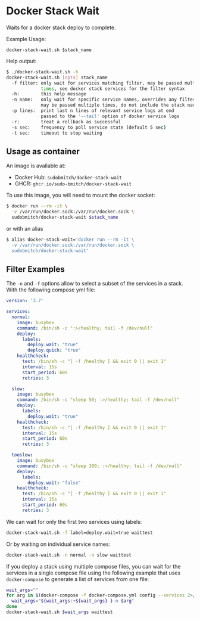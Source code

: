 # Docker Stack Wait

Waits for a docker stack deploy to complete.

Example Usage:

`docker-stack-wait.sh $stack_name`

Help output:

```bash
$ ./docker-stack-wait.sh -h
docker-stack-wait.sh [opts] stack_name
  -f filter: only wait for services matching filter, may be passed multiple
             times, see docker stack services for the filter syntax
  -h:        this help message
  -n name:   only wait for specific service names, overrides any filters,
             may be passed multiple times, do not include the stack name prefix
  -p lines:  print last n lines of relevant service logs at end
             passed to the '--tail' option of docker service logs
  -r:        treat a rollback as successful
  -s sec:    frequency to poll service state (default 5 sec)
  -t sec:    timeout to stop waiting
```

## Usage as container

An image is available at:

- Docker Hub: `sudobmitch/docker-stack-wait`
- GHCR: `ghcr.io/sudo-bmitch/docker-stack-wait`

To use this image, you will need to mount the docker socket:

```bash
$ docker run --rm -it \
  -v /var/run/docker.sock:/var/run/docker.sock \
  sudobmitch/docker-stack-wait $stack_name
```

or with an alias

```bash
$ alias docker-stack-wait='docker run --rm -it \
  -v /var/run/docker.sock:/var/run/docker.sock \
  sudobmitch/docker-stack-wait'
```

## Filter Examples

The `-n` and `-f` options allow to select a subset of the services in a stack.
With the following compose yml file:

```yaml
version: '3.7'

services:
  normal:
    image: busybox
    command: /bin/sh -c ":>/healthy; tail -f /dev/null"
    deploy:
      labels:
        deploy.wait: "true"
        deploy.quick: "true"
    healthcheck:
      test: /bin/sh -c "[ -f /healthy ] && exit 0 || exit 1"
      interval: 15s
      start_period: 60s
      retries: 3

  slow:
    image: busybox
    command: /bin/sh -c "sleep 50; :>/healthy; tail -f /dev/null"
    deploy:
      labels:
        deploy.wait: "true"
    healthcheck:
      test: /bin/sh -c "[ -f /healthy ] && exit 0 || exit 1"
      interval: 15s
      start_period: 60s
      retries: 3

  tooslow:
    image: busybox
    command: /bin/sh -c "sleep 300; :>/healthy; tail -f /dev/null"
    deploy:
      labels:
        deploy.wait: "false"
    healthcheck:
      test: /bin/sh -c "[ -f /healthy ] && exit 0 || exit 1"
      interval: 15s
      start_period: 60s
      retries: 3
```

We can wait for only the first two services using labels:

```bash
docker-stack-wait.sh -f label=deploy.wait=true waittest
```

Or by waiting on individual service names:

```bash
docker-stack-wait.sh -n normal -n slow waittest
```

If you deploy a stack using multiple compose files, you can wait for the
services in a single compose file using the following example that uses
`docker-compose` to generate a list of services from one file:

```bash
wait_args=""
for arg in $(docker-compose -f docker-compose.yml config --services 2>/dev/null); do
  wait_args="${wait_args:+${wait_args} }-n $arg"
done
docker-stack-wait.sh $wait_args waittest
```
